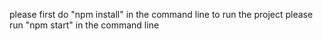 please first do "npm install" in the command line
to run the project please run "npm start" in the command line
